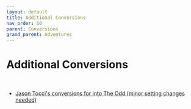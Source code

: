 ```yaml
---
layout: default
title: Additional Conversions
nav_order: 10
parent: Conversions
grand_parent: Adventures
---
```


# Additional Conversions
<br>

- [Jason Tocci's conversions for Into The Odd (minor setting changes needed)](https://jasontocci.itch.io/agents-of-the-odd/devlog/180126/adapting-scenarios-for-agents-of-the-odd)

